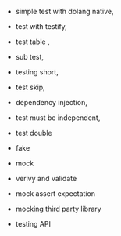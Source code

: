 - simple test with dolang native,
- test with testify,
- test table ,
- sub test,
- testing short, 
- test skip,
- dependency injection,
- test must be independent,
- test double 
- fake 
- mock
- verivy and validate 
- mock assert expectation
- mocking third party library

- testing API